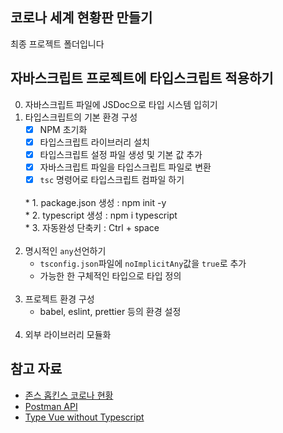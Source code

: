 ## 코로나 세계 현황판 만들기

최종 프로젝트 폴더입니다

## 자바스크립트 프로젝트에 타입스크립트 적용하기

0. 자바스크립트 파일에 JSDoc으로 타입 시스템 입히기
1. 타입스크립트의 기본 환경 구성
    - [X] NPM 초기화
    - [X] 타입스크립트 라이브러리 설치
    - [X] 타입스크립트 설정 파일 생성 및 기본 값 추가
    - [X] 자바스크립트 파일을 타입스크립트 파일로 변환
    - [X] `tsc` 명령어로 타입스크립트 컴파일 하기
     <br>
    * 1. package.json 생성 : npm init -y<br>
    * 2. typescript 생성 : npm i typescript<br>
    * 3. 자동완성 단축키 : Ctrl + space<br>
    <br>
2. 명시적인 `any`선언하기
    - `tsconfig.json`파일에 `noImplicitAny`값을 `true`로 추가
    - 가능한 한 구체적인 타입으로 타입 정의
    <br>
3. 프로젝트 환경 구성
    - babel, eslint, prettier 등의 환경 설정
    <br>
4. 외부 라이브러리 모듈화
    
    

## 참고 자료

- [존스 홉킨스 코로나 현황](https://www.arcgis.com/apps/opsdashboard/index.html#/bda7594740fd40299423467b48e9ecf6)
- [Postman API](https://documenter.getpostman.com/view/10808728/SzS8rjbc?version=latest#27454960-ea1c-4b91-a0b6-0468bb4e6712)
- [Type Vue without Typescript](https://blog.usejournal.com/type-vue-without-typescript-b2b49210f0b)